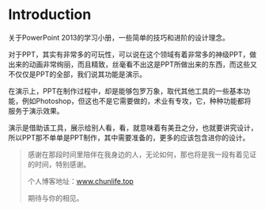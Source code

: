# Introduction

关于PowerPoint 2013的学习小册，一些简单的技巧和进阶的设计理念。

对于PPT，其实有非常多的可玩性，可以说在这个领域有着非常多的神级PPT，做出来的动画非常绚丽，而且精致，丝毫看不出这是PPT所做出来的东西，而这些又不仅仅是PPT的全部，我们说其功能是演示。

在演示上，PPT在制作过程中，却是能够包罗万象，取代其他工具的一些基本功能，例如Photoshop，但这也不是它需要做的，术业有专攻，它，种种功能都将服务于演示效果。

演示是借助该工具，展示给别人看，看，就意味着有美丑之分，也就要讲究设计，所以PPT那不单单是PPT制作，其中需要准备的，更多的应该包含进你的设计。

> 感谢在那段时间里陪伴在我身边的人，无论如何，那也将是我一段有着见证的时间，特别感谢。
>
> 个人博客地址：www.chunlife.top
>
> 期待与你的相见。

